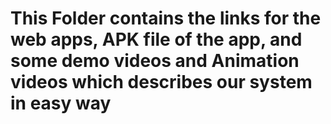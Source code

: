 # This Folder contains the links for the web apps, APK file of the app, and some demo videos and Animation videos which describes our system in easy way
